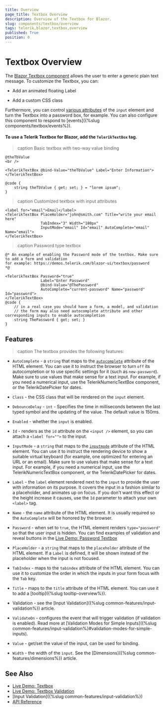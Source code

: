 ```yaml
---
title: Overview
page_title: Textbox Overview
description: Overview of the Textbox for Blazor.
slug: components/textbox/overview
tags: telerik,blazor,textbox,overview
published: True
position: 0
---
```


# Textbox Overview

The <a href="https://www.telerik.com/blazor-ui/textbox" target="_blank">Blazor Textbox component</a> allows the user to enter a generic plain text message. To customize the Textbox, you can:

* Add an animated floating Label

* Add a custom CSS class

Furthermore, you can control [various attributes](#features) of the `input` element and turn the Textbox into a password box, for example. You can also configure this component to respond to [events]({%slug components/textbox/events%}).

#### To use a Telerik Textbox for Blazor, add the `TelerikTextBox` tag.

>caption Basic textbox with two-way value binding

````CSHTML
@theTbValue
<br />

<TelerikTextBox @bind-Value="theTbValue" Label="Enter Information"></TelerikTextBox>

@code {
    string theTbValue { get; set; } = "lorem ipsum";
}
````


>caption Customized textbox with input attributes

````CSHTML
<label for="email">Email</label>
<TelerikTextBox PlaceHolder="john@smith.com" Title="write your email here"
                TabIndex="3" Width="180px"
                InputMode="email" Id="email" AutoComplete="email" Name="email">
</TelerikTextBox>
````


>caption Password type textbox

````CSHTML
@* An example of enabling the Password mode of the textbox. Make sure to add a form and validation
for example: https://demos.telerik.com/blazor-ui/textbox/password
*@

<TelerikTextBox Password="true"
                Label="Enter Password"
                @bind-Value="@ThePassword"
                AutoComplete="current-password" Name="password" Id="password">
</TelerikTextBox>
@code {
    // in a real case you should have a form, a model, and validation
    // the form may also need autocomplete attribute and other corresponding inputs to enable autocompletion
    string ThePassword { get; set; }
}
````


## Features

>caption The textbox provides the following features:

* `AutoComplete` - a `string` that maps to the [`autocomplete`](https://developer.mozilla.org/en-US/docs/Web/HTML/Attributes/autocomplete) attribute of the HTML element. You can use it to instruct the browser to turn `off` its autocompletion or to use specific settings for it (such as `new-password`). Make sure to use values that make sense for a text input. For example, if you need a numerical input, use the TelerikNumericTextBox component, or the TelerikDatePicker for dates.

* `Class` - the CSS class that will be rendered on the `input` element.

* `DebounceDelay` - `int` - Specifies the time in milliseconds between the last typed symbol and the updating of the value. The default value is 150ms.

* `Enabled` - whether the `input` is enabled.

* `Id` - renders as the `id` attribute on the `<input />` element, so you can attach a `<label for="">` to the input.

* `InputMode` - a `string` that maps to the [`inputmode`](https://developer.mozilla.org/en-US/docs/Web/HTML/Global_attributes/inputmode) attribute of the HTML element. You can use it to instruct the rendering device to show a suitable virtual keyboard (for example, one optimized for entering an URL or an email). Make sure to use values that make sense for a text input. For example, if you need a numerical input, use the TelerikNumericTextBox component, or the TelerikDatePicker for dates.

* `Label` - the `label` element rendered next to the `input` to provide the user with information on its purpose. It covers the input in a fashion similar to a placeholder, and animates up on focus. If you don't want this effect or the height increase it causes, use the `Id` parameter to attach your own `<label>` tag.

* `Name` - the `name` attribute of the HTML element. It is usually required so the `AutoComplete` will be honored by the browser.

* `Password` - when set to `true`, the HTML element renders `type="password"` so that the user input is hidden. You can find examples of validation and reveal buttons in the [Live Demo: Password Textbox](https://demos.telerik.com/blazor-ui/textbox/password)

* `PlaceHolder` - a `string` that maps to the `placeholder` attribute of the HTML element. If a `Label` is defined, it will be shown instead of the placeholder when the input is not focused.

* `TabIndex` - maps to the `tabindex` attribute of the HTML element. You can use it to customize the order in which the inputs in your form focus with the `Tab` key.

* `Title` - maps to the `title` attribute of the HTML element. You can use it to add a [tooltip]({%slug tooltip-overview%}).

* Validation - see the [Input Validation]({%slug common-features/input-validation%}) article.

* `ValidateOn` - configures the event that will trigger validation (if validation is enabled). Read more at [Validation Modes for Simple Inputs]({%slug common-features/input-validation%}#validation-modes-for-simple-inputs).

* `Value` - get/set the value of the input, can be used for binding.

* `Width` - the width of the `input`. See the [Dimensions]({%slug common-features/dimensions%}) article.

## See Also

  * [Live Demo: Textbox](https://demos.telerik.com/blazor-ui/textbox/index)
  * [Live Demo: Textbox Validation](https://demos.telerik.com/blazor-ui/textbox/validation)
  * [Input Validation]({%slug common-features/input-validation%})
  * [API Reference](https://docs.telerik.com/blazor-ui/api/Telerik.Blazor.Components.TelerikTextBox)
